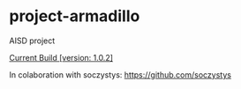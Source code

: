 # project-armadillo
AISD project

[Current Build \[version: 1.0.2\]](https://github.com/Reveso/project-armadillo/raw/master/build/libs/armadillo.jar)

In colaboration with soczystys: https://github.com/soczystys
